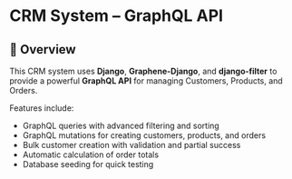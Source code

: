 # CRM System – GraphQL API
## 📌 Overview

This CRM system uses **Django**, **Graphene-Django**, and **django-filter** to provide a powerful **GraphQL API** for managing Customers, Products, and Orders.

Features include:

- GraphQL queries with advanced filtering and sorting
- GraphQL mutations for creating customers, products, and orders
- Bulk customer creation with validation and partial success
- Automatic calculation of order totals
- Database seeding for quick testing